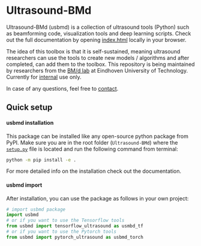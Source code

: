 

<!-- This is the readme for the github page (more complete readme for pdocs can be found in usmbd/README.md) -->
# Ultrasound-BMd
Ultrasound-BMd (usbmd) is a collection of ultrasound tools (Python) such as beamforming code, visualization tools and deep learning scripts. Check out the full documentation by opening [index.html](docs/usbmd/index.html) locally in your browser.

The idea of this toolbox is that it is self-sustained, meaning ultrasound researchers can use the tools to create new models / algorithms and after completed, can add them to the toolbox. This repository is being maintained by researchers from the [BM/d lab](https://www.tue.nl/en/research/research-groups/signal-processing-systems/biomedical-diagnostics-lab/) at Eindhoven University of Technology. Currently for [internal](LICENSE) use only.

In case of any questions, feel free to [contact](mailto:t.s.w.stevens@tue.nl).
## Quick setup
#### usbmd installation
This package can be installed like any open-source python package from PyPI.
Make sure you are in the root folder (`Ultrasound-BMd`) where the [`setup.py`](setup.py) file is located and run the following command from terminal:
```bash
python -m pip install -e .
```
For more detailed info on the installation check out the documentation.

#### usbmd import
After installation, you can use the package as follows in your own project:
```python
# import usbmd package
import usbmd
# or if you want to use the Tensorflow tools
from usbmd import tensorflow_ultrasound as usmbd_tf
# or if you want to use the Pytorch tools
from usbmd import pytorch_ultrasound as usbmd_torch
```
